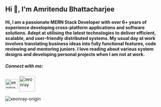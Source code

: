 <h2 align="leftr">Hi 👋, I'm Amritendu Bhattacharjee</h1>
<h4 align="leftr">Hi, I am a passionate MERN Stack Developer with over 6+ years of experience developing cross-platform applications and software solutions. Adept at utilising the latest technologies to deliver efficient, scalable, and user-friendly distributed systems. My usual day at work involves translating business ideas into fully functional features, code reviewing and mentoring juniors. I love reading about various system designs and developing personal projects when I am not at work.</h4>

<h5 align="left">Connect with me:</h3>
<p align="left">
<a href="https://linkedin.com/in/xeonray" target="blank"><img align="center" src="https://raw.githubusercontent.com/rahuldkjain/github-profile-readme-generator/master/src/images/icons/Social/linked-in-alt.svg" alt="xeonray" height="30" width="40" /></a>
<a href="https://www.amritendu.com/" target="blank"><img align="center" src="https://www.amritendu.com/logo_light.svg" alt="xeonray" height="50" width="50" /></a>
</p>

<p><img align="center" src="https://github-readme-stats.vercel.app/api/top-langs/?username=xeonray-origin&layout=pie&count_private=true&show=languages" alt="xeonray-origin" /></p>
